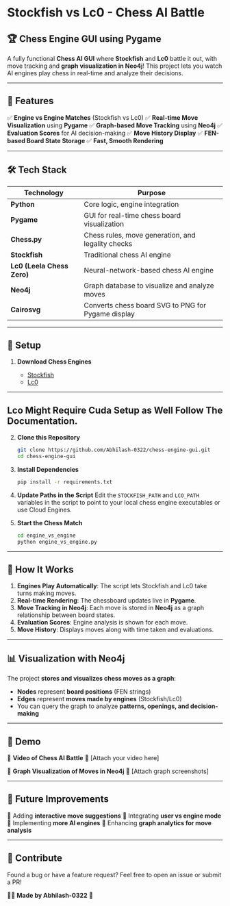 # Stockfish vs Lc0 - Chess AI Battle

## 🏆 Chess Engine GUI using Pygame

A fully functional **Chess AI GUI** where **Stockfish** and **Lc0** battle it out, with move tracking and **graph visualization in Neo4j**! This project lets you watch AI engines play chess in real-time and analyze their decisions.

---

## 📌 Features

✅ **Engine vs Engine Matches** (Stockfish vs Lc0) ✅ **Real-time Move Visualization** using **Pygame** ✅ **Graph-based Move Tracking** using **Neo4j** ✅ **Evaluation Scores** for AI decision-making ✅ **Move History Display** ✅ **FEN-based Board State Storage** ✅ **Fast, Smooth Rendering**

---

## 🛠️ Tech Stack

| Technology                 | Purpose                                            |
| -------------------------- | -------------------------------------------------- |
| **Python**                 | Core logic, engine integration                     |
| **Pygame**                 | GUI for real-time chess board visualization        |
| **Chess.py**               | Chess rules, move generation, and legality checks  |
| **Stockfish**              | Traditional chess AI engine                        |
| **Lc0 (Leela Chess Zero)** | Neural-network-based chess AI engine               |
| **Neo4j**                  | Graph database to visualize and analyze moves      |
| **Cairosvg**               | Converts chess board SVG to PNG for Pygame display |

---

## 🔧 Setup

1. **Download Chess Engines**

   - [Stockfish](https://stockfishchess.org/download/)
   - [Lc0](https://lczero.org/)

---
Lco Might Require Cuda Setup as Well Follow The Documentation.
---

2. **Clone this Repository**

   ```bash
   git clone https://github.com/Abhilash-0322/chess-engine-gui.git
   cd chess-engine-gui
   ```

3. **Install Dependencies**

   ```bash
   pip install -r requirements.txt
   ```

4. **Update Paths in the Script** Edit the `STOCKFISH_PATH` and `LCO_PATH` variables in the script to point to your local chess engine executables or use Cloud Engines.

5. **Start the Chess Match**

   ```bash
   cd engine_vs_engine
   python engine_vs_engine.py
   ```

---

## 🎥 How It Works

1. **Engines Play Automatically**: The script lets Stockfish and Lc0 take turns making moves.
2. **Real-time Rendering**: The chessboard updates live in **Pygame**.
3. **Move Tracking in Neo4j**: Each move is stored in **Neo4j** as a graph relationship between board states.
4. **Evaluation Scores**: Engine analysis is shown for each move.
5. **Move History**: Displays moves along with time taken and evaluations.

---

## 📊 Visualization with Neo4j

The project **stores and visualizes chess moves as a graph**:

- **Nodes** represent **board positions** (FEN strings)
- **Edges** represent **moves made by engines** (Stockfish/Lc0)
- You can query the graph to analyze **patterns, openings, and decision-making**

---

## 🎥 Demo

🔹 **Video of Chess AI Battle** 🔹 [Attach your video here]

🔹 **Graph Visualization of Moves in Neo4j** 🔹 [Attach graph screenshots]

---

## 📌 Future Improvements

🚀 Adding **interactive move suggestions** 🚀 Integrating **user vs engine mode** 🚀 Implementing **more AI engines** 🚀 Enhancing **graph analytics for move analysis**

---

## 📢 Contribute

Found a bug or have a feature request? Feel free to open an issue or submit a PR!

👨‍💻 **Made by Abhilash-0322** 🚀